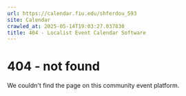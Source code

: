 ```yaml
---
url: https://calendar.fiu.edu/shferdou_593
site: Calendar
crawled_at: 2025-05-14T19:03:27.037830
title: 404 - Localist Event Calendar Software
---
```


# 404 - not found
We couldn't find the page on this community event platform.
